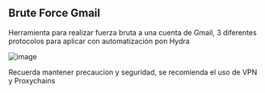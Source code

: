## Brute Force Gmail
Herramienta para realizar fuerza bruta a una cuenta de Gmail, 3 diferentes protocolos para aplicar con automatización pon Hydra

![image](https://github.com/Geko222/Brute-Force-Gmail/assets/110772386/3a679dea-3b22-4f5f-8ab1-78075b6c38b4)

Recuerda mantener precaucion y seguridad, se recomienda el uso de VPN y Proxychains
